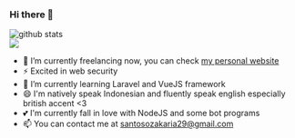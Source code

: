 ### Hi there 👋

![github stats](https://github-readme-stats.vercel.app/api?username=zakariasantoso&show_icons=true) <br>
<img src="https://github-readme-stats.vercel.app/api/top-langs/?username=zakariasantoso&theme=react">
- 🔭 I’m currently freelancing now, you can check <a href="https://zakariasantoso.github.io/">my personal website</a>
- ⚡ Excited in web security
- 🌱 I’m currently learning Laravel and VueJS framework
- 😄 I'm natively speak Indonesian and fluently speak english especially british accent <3 
- 💕 I'm currently fall in love with NodeJS and some bot programs
- 📫 You can contact me at santosozakaria29@gmail.com

